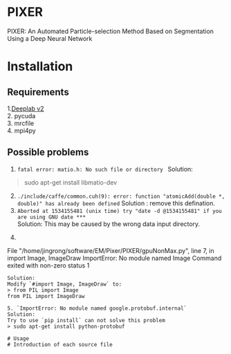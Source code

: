 # PIXER
PIXER: An Automated Particle-selection Method Based on Segmentation Using a Deep Neural Network
# Installation 
## Requirements
1.[Deeplab v2](https://bitbucket.org/aquariusjay/deeplab-public-ver2)  
2. pycuda  
3. mrcfile  
4. mpi4py    
## Possible problems
1. `fatal error: matio.h: No such file or directory `
Solution: 
> sudo apt-get install libmatio-dev 
2.  `./include/caffe/common.cuh(9): error: function "atomicAdd(double *, double)" has already been defined`
Solution : remove this defination.
3. `Aborted at 1534155481 (unix time) try "date -d @1534155481" if you are using GNU date ***`  
Solution:
This may be caused by the wrong data input directory.
4. ```Traceback (most recent call last):
  File "/home/jingrong/software/EM/Pixer/PIXER/gpuNonMax.py", line 7, in <module>
    import Image, ImageDraw
ImportError: No module named Image
Command exited with non-zero status 1
```
Solution:
Modify `#import Image, ImageDraw` to: 
> from PIL import Image
from PIL import ImageDraw  

5. `ImportError: No module named google.protobuf.internal`
Solution:
Try to use `pip install` can not solve this problem
> sudo apt-get install python-protobuf
 
# Usage 
# Introduction of each source file 
